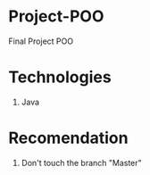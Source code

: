 # Project-POO
Final Project POO

# Technologies
1. Java

# Recomendation
1. Don't touch the branch "Master"
